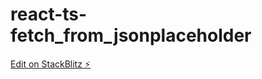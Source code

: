 # react-ts-fetch_from_jsonplaceholder

[Edit on StackBlitz ⚡️](https://stackblitz.com/edit/react-ts-b1hkyd)